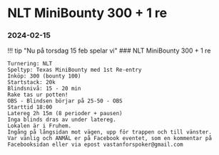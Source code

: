 # NLT MiniBounty 300 + 1 re
### 2024-02-15

!!! tip "Nu på torsdag 15 feb spelar vi"
    ### NLT MiniBounty 300 + 1 re

    Turnering: NLT  
    Speltyp: Texas MiniBounty med 1st Re-entry  
    Inköp: 300 (bounty 100)  
    Startstack: 20k  
    Blindsnivå: 15 - 20 min  
    Rake tas ur potten!  
    OBS - Blindsen börjar på 25-50 - OBS  
    Starttid 18:00  
    Latereg 2h 15m (8 perioder + pausen)  
    Inga blinds dras av under latereg.  
    Lokalen är i Fruhem.  
    Ingång på långsidan mot vägen, upp för trappen och till vänster.  
    Var vänlig och ANMÄL er på Facebook eventet, som en kommentar på Facebooksidan eller via epost vastanforspoker@gmail.com